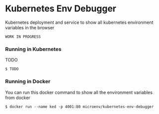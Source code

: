 # Kubernetes Env Debugger
Kubernetes deployment and service to show all kubernetes environment variables in the browser

```
WORK IN PROGRESS
```

### Running in Kubernetes

TODO

```
$ TODO
```

### Running in Docker

You can run this docker command to show all the environment variables from docker

```console
$ docker run --name ked -p 4001:80 microenv/kubernetes-env-debugger
```
